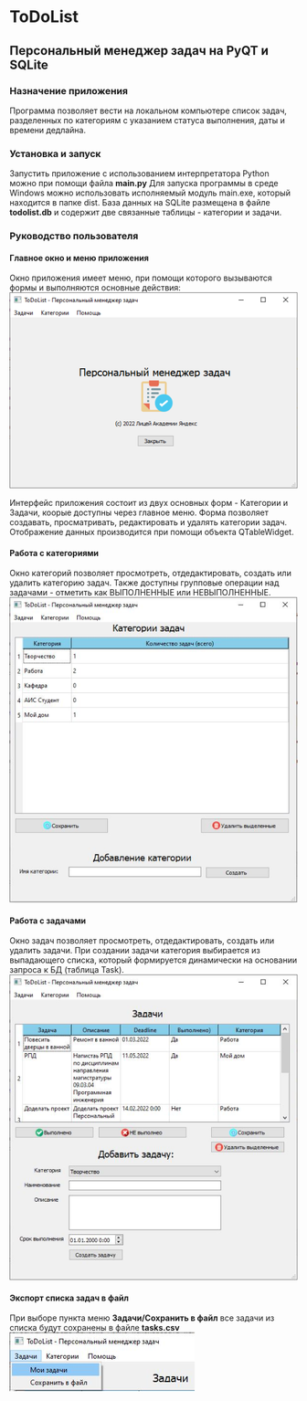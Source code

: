 # ToDoList
## Персональный менеджер задач на PyQT и SQLite

### Назначение приложения
Программа позволяет вести на локальном компьютере список задач, разделенных по категориям с указанием статуса выполнения, даты и времени дедлайна.


### Установка и запуск
Запустить приложение с использованием интерпретатора Python можно при помощи файла **main.py** 
Для запуска программы в среде Windows можно использовать исполняемый модуль main.exe, который находится в папке dist.
База данных на SQLite размещена в файле **todolist.db** и содержит две связанные таблицы - категории и задачи. 

### Руководство пользователя

#### Главное окно и меню приложения
Окно приложения имеет меню, при помощи которого вызываются формы и выполняются основные действия:
![Главное окно приложения](images/screenshot1.png "Главное окно приложения")

Интерфейс приложения состоит из двух основных форм - Категории и Задачи, коорые доступны через главное меню.
Форма  позволяет создавать, просматривать, редактировать и удалять категории задач. Отображение данных производится при помощи объекта QTableWidget.

#### Работа с категориями
Окно категорий позволяет просмотреть, отдедактировать, создать или удалить категорию задач. Также доступны групповые операции над задачами - отметить как ВЫПОЛНЕННЫЕ или НЕВЫПОЛНЕННЫЕ. 
![Окно категорий](images/screenshot2.png "Окно категорий")

#### Работа с задачами
Окно задач позволяет просмотреть, отдедактировать, создать или удалить задачи.
При создании задачи категория выбирается из выпадающего списка, который формируется динамически на основании запроса к БД (таблица Task).
![Окно задач](images/screenshot3.png "Окно задач")

#### Экспорт списка задач в файл
При выборе пункта меню **Задачи/Сохранить в файл** все задачи из списка будут сохранены в файле **tasks.csv**
![Экспорт задач в файл](images/screenshot4.png "Экспорт задач в файл")